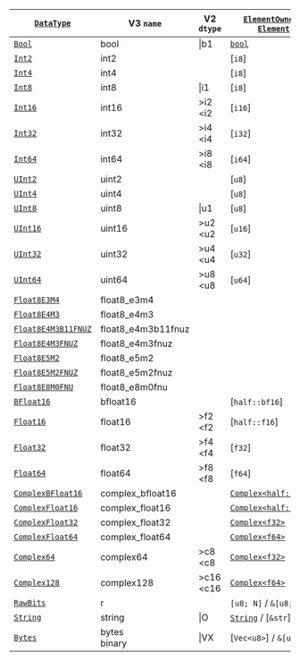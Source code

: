 | [`DataType`]          | V3 `name`          | V2 `dtype`  | [`ElementOwned`] / [`Element`] | Feature Flag |
| --------------------- | ------------------ | ----------- | ------------------------------ | ------------ |
| [`Bool`]              | bool               | \|b1        | [`bool`]                       |              |
| [`Int2`]              | int2               |             | [`i8`]                         |              |
| [`Int4`]              | int4               |             | [`i8`]                         |              |
| [`Int8`]              | int8               | \|i1        | [`i8`]                         |              |
| [`Int16`]             | int16              | >i2 <i2     | [`i16`]                        |              |
| [`Int32`]             | int32              | >i4 <i4     | [`i32`]                        |              |
| [`Int64`]             | int64              | >i8 <i8     | [`i64`]                        |              |
| [`UInt2`]             | uint2              |             | [`u8`]                         |              |
| [`UInt4`]             | uint4              |             | [`u8`]                         |              |
| [`UInt8`]             | uint8              | \|u1        | [`u8`]                         |              |
| [`UInt16`]            | uint16             | >u2 <u2     | [`u16`]                        |              |
| [`UInt32`]            | uint32             | >u4 <u4     | [`u32`]                        |              |
| [`UInt64`]            | uint64             | >u8 <u8     | [`u64`]                        |              |
| [`Float8E3M4`]        | float8_e3m4        |             |                                |              |
| [`Float8E4M3`]        | float8_e4m3        |             |                                |              |
| [`Float8E4M3B11FNUZ`] | float8_e4m3b11fnuz |             |                                |              |
| [`Float8E4M3FNUZ`]    | float8_e4m3fnuz    |             |                                |              |
| [`Float8E5M2`]        | float8_e5m2        |             |                                |              |
| [`Float8E5M2FNUZ`]    | float8_e5m2fnuz    |             |                                |              |
| [`Float8E8M0FNU`]     | float8_e8m0fnu     |             |                                |              |
| [`BFloat16`]          | bfloat16           |             | [`half::bf16`]                 |              |
| [`Float16`]           | float16            | >f2 <f2     | [`half::f16`]                  |              |
| [`Float32`]           | float32            | >f4 <f4     | [`f32`]                        |              |
| [`Float64`]           | float64            | >f8 <f8     | [`f64`]                        |              |
| [`ComplexBFloat16`]   | complex_bfloat16   |             | [`Complex<half::bf16>`]        |              |
| [`ComplexFloat16`]    | complex_float16    |             | [`Complex<half::f16>`]         |              |
| [`ComplexFloat32`]    | complex_float32    |             | [`Complex<f32>`]               |              |
| [`ComplexFloat64`]    | complex_float64    |             | [`Complex<f64>`]               |              |
| [`Complex64`]         | complex64          | >c8 <c8     | [`Complex<f32>`]               |              |
| [`Complex128`]        | complex128         | >c16 <c16   | [`Complex<f64>`]               |              |
| [`RawBits`]           | r                  |             | `[u8; N]` / `&[u8; N]`         |              |
| [`String`]            | string             | \|O         | [`String`] / [`&str`]          |              |
| [`Bytes`]             | bytes<br>binary    | \|VX        | [`Vec<u8>`] / `&[u8]`          |              |

[`DataType`]: crate::array::DataType

[`Bool`]: crate::array::DataType::Bool
[`Int2`]: crate::array::DataType::Int2
[`Int4`]: crate::array::DataType::Int4
[`Int8`]: crate::array::DataType::Int8
[`Int16`]: crate::array::DataType::Int16
[`Int32`]: crate::array::DataType::Int32
[`Int64`]: crate::array::DataType::Int64
[`UInt2`]: crate::array::DataType::UInt2
[`UInt4`]: crate::array::DataType::UInt4
[`UInt8`]: crate::array::DataType::UInt8
[`UInt16`]: crate::array::DataType::UInt16
[`UInt32`]: crate::array::DataType::UInt32
[`UInt64`]: crate::array::DataType::UInt64
[`Float8E3M4`]: crate::array::DataType::Float8E3M4
[`Float8E4M3`]: crate::array::DataType::Float8E4M3
[`Float8E4M3B11FNUZ`]: crate::array::DataType::Float8E4M3B11FNUZ
[`Float8E4M3FNUZ`]: crate::array::DataType::Float8E4M3FNUZ
[`Float8E5M2`]: crate::array::DataType::Float8E5M2
[`Float8E5M2FNUZ`]: crate::array::DataType::Float8E5M2FNUZ
[`Float8E8M0FNU`]: crate::array::DataType::Float8E8M0FNU
[`BFloat16`]: crate::array::DataType::BFloat16
[`Float16`]: crate::array::DataType::Float16
[`Float32`]: crate::array::DataType::Float32
[`Float64`]: crate::array::DataType::Float64
[`ComplexBFloat16`]: crate::array::DataType::ComplexBFloat16
[`ComplexFloat16`]: crate::array::DataType::ComplexFloat16
[`ComplexFloat32`]: crate::array::DataType::ComplexFloat32
[`ComplexFloat64`]: crate::array::DataType::ComplexFloat64
[`Complex64`]: crate::array::DataType::Complex64
[`Complex128`]: crate::array::DataType::Complex128
[`RawBits`]: crate::array::DataType::RawBits
[`String`]: crate::array::DataType::String
[`Bytes`]: crate::array::DataType::Bytes

[`Element`]: crate::array::Element
[`ElementOwned`]: crate::array::ElementOwned

[`Complex<half::bf16>`]: num::complex::Complex<half::bf16>
[`Complex<half::f16>`]: num::complex::Complex<half::f16>
[`Complex<f32>`]: num::complex::Complex<f32>       
[`Complex<f64>`]: num::complex::Complex<f64>       
[`Complex<f32>`]: num::complex::Complex<f32>       
[`Complex<f64>`]: num::complex::Complex<f64>       

[ZEP0001]: https://zarr.dev/zeps/accepted/ZEP0001.html
[zarr-specs #130]: https://github.com/zarr-developers/zarr-specs/issues/130
[ZEP0007 (draft)]: https://github.com/zarr-developers/zeps/pull/47
[data-types/string]: https://github.com/zarr-developers/zarr-extensions/tree/main/data-types/string
[data-types/bytes]: https://github.com/zarr-developers/zarr-extensions/tree/main/data-types/bytes
[data-types/complex_bfloat16]: https://github.com/zarr-developers/zarr-extensions/tree/main/data-types/complex_bfloat16
[data-types/complex_float16]: https://github.com/zarr-developers/zarr-extensions/tree/main/data-types/complex_float16
[data-types/complex_float32]: https://github.com/zarr-developers/zarr-extensions/tree/main/data-types/complex_float32
[data-types/complex_float64]: https://github.com/zarr-developers/zarr-extensions/tree/main/data-types/complex_float64
